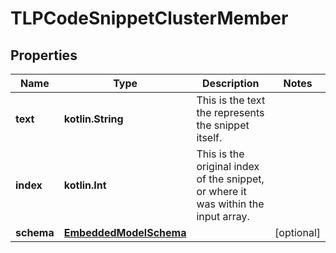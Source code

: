 
# TLPCodeSnippetClusterMember

## Properties
Name | Type | Description | Notes
------------ | ------------- | ------------- | -------------
**text** | **kotlin.String** | This is the text the represents the snippet itself. | 
**index** | **kotlin.Int** | This is the original index of the snippet, or where it was within the input array. | 
**schema** | [**EmbeddedModelSchema**](EmbeddedModelSchema.md) |  |  [optional]



